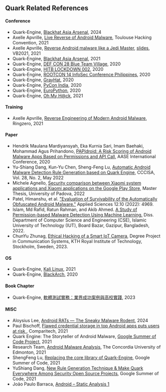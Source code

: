 ## Quark Related References

#### Conference

- Quark-Engine, [Blackhat Asia Arsenal](https://www.blackhat.com/asia-24/arsenal/schedule/index.html#quark-script---dig-vulnerabilities-in-the-blackbox-37549), 2024
- Axelle Apvrille, [Live Reverse of Android Malware](https://youtu.be/Z68TJvnepnY?t=5583), Toulouse Hacking Convention, 2021
- Axelle Apvrille, [Reverse Android malware like a Jedi Master](https://vblocalhost.com/presentations/reverse-android-malware-like-a-jedi-master/), [slides](https://github.com/quark-engine/ref/blob/main/VB2021-26.pdf), VB2021, 2021
- Quark-Engine, [Blackhat Asia Arsenal](https://www.blackhat.com/asia-21/arsenal/schedule/index.html#quark-engine-storyteller-of-android-malware-22458), 2021
- Quark-Engine, [DEF CON 28 Blue Team Village](https://www.youtube.com/watch?v=XK-yqHPnsvc), 2020
- Quark-Engine, [HITB LOCKDOWN 002](https://conference.hitb.org/hitb-lockdown002/sessions/quark-engine-an-obfuscation-neglect-android-malware-scoring-system/), 2020
- Quark-Engine, [ROOTCON 14 InfoSec Conference Philippines](https://www.youtube.com/watch?v=SOH4eqrv9_g), 2020
- Quark-Engine, [GrayHat](https://grayhat.co/armory/quark-engine/), 2020
- Quark-Engine, [PyCon India](https://in.pycon.org/cfp/2020/proposals/so-you-want-to-build-an-anti-virus-engine~bDM6d/), 2020
- Quark-Engine, [EuroPython](https://ep2020.europython.eu/talks/BDppVua-so-you-want-to-build-an-anti-virus-engine/), 2020
- Quark-Engine, [Oh My H@ck](https://omhconf.pl/omh-international/lecture#id=65471), 2021

#### Training
- Axelle Apvrille, [Reverse Engineering of Modern Android Malware](https://ringzer0.training/android-malware.html), Ringzero, 2021


#### Paper
- Hendrik Maulana Mardiyansyah, Eka Kurnia Sari, Imam Baehaki, Mohammad Agus
Prihandono, [PAPIdroid: A Risk Scoring of Android Malware Apps Based on
Permissions and API Call](https://static.s123-cdn.com/uploads/903920/normal_5fec08b3bcd16.pdf), AASE International Conference, 2020
- Yu-Shiang Dang, Kun-Yu Chen, Sheng-Feng Lu, [Automatic Android Malware Detection Rule Generation based on Quark Engine](https://github.com/quark-engine/ref/blob/main/CCCISA-Quark-rule-generate%20v74.pdf), CCCISA, Vol. 28, No. 2, May 2022
- Michele Agnello, [Security comparison between Xiaomi system applications and Xiaomi applications on the Google Play Store](https://github.com/quark-engine/ref/blob/main/Tesi_Michele_Agnello_1238581_Finale.pdf), Master Thesis, University of Padova, 2022
- Patel, Himanshu, et al. ["Evaluation of Survivability of the Automatically Obfuscated Android Malware."](https://github.com/quark-engine/ref/blob/main/Evaluation%20of%20Survivability%20of%20the%20Automatically%20Obfuscated%20Android%20Malware.pdf) Applied Sciences 12.10 (2022): 4969.
- Islam, Md Rafid, Ratun Rahman, and Akib Ahmed. [A Study of Permission-based Malware Detection Using Machine Learning.](https://github.com/quark-engine/ref/blob/main/Rafid_thesis_fulltext.pdf) Diss. Department of Computer Science and Engineering (CSE), Islamic University of Technology (IUT), Board Bazar, Gazipur, Bangladesh, 2022.
- ChunYu Zhunag, [Ethical Hacking of a Smart IoT Camera](https://github.com/quark-engine/ref/blob/main/Ethical%20Hacking%20of%20a%20Smart%20IoT%20Camera.pdf), Degree Project in Communication Systems, KTH Royal Institute of Technology, Stockholm, Sweden, 2023.

#### OS
- Quark-Engine, [Kali Linux](https://pkg.kali.org/pkg/quark-engine), 2021
- Quark-Engine, [BlackArch](https://blackarch.org/mobile.html), 2020

#### Book Chapter
- Quark-Engine, [軟體測試實務：業界成功案例與高校實踐](https://www.tenlong.com.tw/products/9786263334861?list_name=lv), 2023

#### MISC
- Aloysius Lee, [Android RATs — The Sneaky Malware Rodent](https://medium.com/d-classified/android-rats-the-sneaky-malware-rodent-4a3272a790ef), 2024
- Paul Bischoff, [Flawed credential storage in top Android apps puts users at risk
](https://www.comparitech.com/blog/information-security/flawed-credential-storage-android-apps/), Comparitech, 2021
- Quark Engine: The Storyteller of Android Malware, [Google Summer of Code Project](https://www.honeynet.org/gsoc/gsoc-2021/google-summer-of-code-2021-project-ideas/), 2021
- Research Team, [Android Malware Analysis](https://github.com/ddeepp109/Android-Malware-Analysis), The Concordia University of Edmonton, 2021
- ShengFeng Lu, [Replacing the core library of Quark-Engine](https://github.com/quark-engine/ref/blob/main/Replacing_the_core_library_of_Quark_Engine.pdf), Google Summer of Code, 2021
- YuShiang Dang, [New Rule Generation Technique & Make Quark Everywhere Among Security Open Source Projects](https://github.com/quark-engine/ref/blob/main/New_Rule_Generation_Technique__Make_Quark_Everywhere_Among_Security_Open_Source_Projects.pdf), Google Summer of Code, 2021
- João Paulo Barraca, [Android – Static Analysis 1](https://github.com/quark-engine/ref/blob/main/er-2-android_static.pdf)
